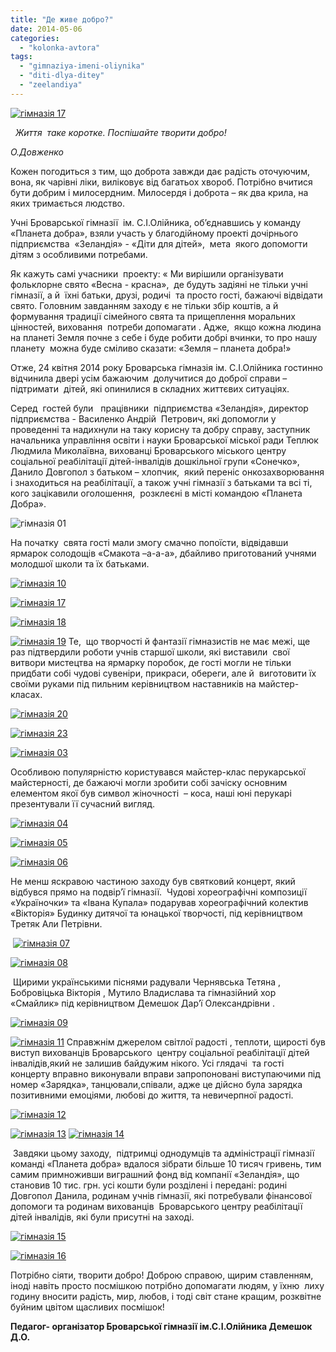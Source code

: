 ```yaml
---
title: "Де живе добро?"
date: 2014-05-06
categories: 
  - "kolonka-avtora"
tags: 
  - "gimnaziya-imeni-oliynika"
  - "diti-dlya-ditey"
  - "zeelandiya"
---
```


[![гімназія 17](https://mpz.brovary.org/wp-content/uploads/2014/05/gimnaziya-17.jpg)](https://mpz.brovary.org/wp-content/uploads/2014/05/gimnaziya-17.jpg)

  _Життя  таке коротке._ _Поспішайте творити добро!_

_О.Довженко_

Кожен погодиться з тим, що доброта завжди дає радість оточуючим, вона, як чарівні ліки, виліковує від багатьох хвороб. Потрібно вчитися бути добрим і милосердним. Милосердя і доброта – як два крила, на яких тримається людство.

Учні Броварської гімназії  ім. С.І.Олійника, об’єднавшись у команду «Планета добра», взяли участь у благодійному проекті дочірнього підприємства  «Зеландія» - «Діти для дітей»,  мета  якого допомогти дітям з особливими потребами.

Як кажуть самі учасники  проекту: « Ми вирішили організувати фольклорне свято «Весна - красна»,  де будуть задіяні не тільки учні гімназії, а й  їхні батьки, друзі, родичі  та просто гості, бажаючі відвідати свято. Головним завданням заходу є не тільки збір коштів, а й формування традиції сімейного свята та прищеплення моральних цінностей, виховання  потреби допомагати . Адже,  якщо кожна людина на планеті Земля почне з себе і буде робити добрі вчинки, то про нашу планету  можна буде сміливо сказати: «Земля – планета добра!»

Отже, 24 квітня 2014 року Броварська гімназія ім. С.І.Олійника гостинно відчинила двері усім бажаючим  долучитися до доброї справи – підтримати  дітей, які опинилися в складних життєвих ситуаціях.

Серед  гостей були   працівники  підприємства «Зеландія», директор підприємства - Василенко Андрій  Петрович, які допомогли у проведенні та надихнули на таку корисну та добру справу, заступник начальника управління освіти і науки Броварської міської ради Теплюк Людмила Миколаївна, вихованці Броварського міського центру соціальної реабілітації дітей-інвалідів дошкільної групи «Сонечко», Данило Довгопол з батьком – хлопчик,  який переніс онкозахворювання і знаходиться на реабілітації, а також учні гімназії з батьками та всі ті, кого зацікавили оголошення,  розклеєні в місті командою «Планета Добра».

![гімназія 01](https://mpz.brovary.org/wp-content/uploads/2014/05/gimnaziya-01.jpg)

На початку  свята гості мали змогу смачно попоїсти, відвідавши   ярмарок солодощів «Смакота –а-а-а», дбайливо приготований учнями молодшої школи та їх батьками.

[![гімназія 10](https://mpz.brovary.org/wp-content/uploads/2014/05/gimnaziya-10.jpg)](https://mpz.brovary.org/wp-content/uploads/2014/05/gimnaziya-10.jpg)

[![гімназія 17](https://mpz.brovary.org/wp-content/uploads/2014/05/gimnaziya-17.jpg)](https://mpz.brovary.org/wp-content/uploads/2014/05/gimnaziya-17.jpg)

[![гімназія 18](https://mpz.brovary.org/wp-content/uploads/2014/05/gimnaziya-18.jpg)](https://mpz.brovary.org/wp-content/uploads/2014/05/gimnaziya-18.jpg)

[![гімназія 19](https://mpz.brovary.org/wp-content/uploads/2014/05/gimnaziya-19.jpg)](https://mpz.brovary.org/wp-content/uploads/2014/05/gimnaziya-19.jpg) Те,  що творчості й фантазії гімназистів не має межі, ще раз підтвердили роботи учнів старшої школи, які виставили  свої  витвори мистецтва на ярмарку поробок, де гості могли не тільки придбати собі чудові сувеніри, прикраси, обереги, але й  виготовити їх своїми руками під пильним керівництвом наставників на майстер-класах.

[![гімназія 20](https://mpz.brovary.org/wp-content/uploads/2014/05/gimnaziya-20.jpg)](https://mpz.brovary.org/wp-content/uploads/2014/05/gimnaziya-20.jpg)

[![гімназія 23](https://mpz.brovary.org/wp-content/uploads/2014/05/gimnaziya-23.jpg)](https://mpz.brovary.org/wp-content/uploads/2014/05/gimnaziya-23.jpg)

[![гімназія 03](https://mpz.brovary.org/wp-content/uploads/2014/05/gimnaziya-03.jpg)](https://mpz.brovary.org/wp-content/uploads/2014/05/gimnaziya-03.jpg)

Особливою популярністю користувався майстер-клас перукарської майстерності, де бажаючі могли зробити собі зачіску основним елементом якої був символ жіночності  – коса, наші юні перукарі презентували її сучасний вигляд.

[![гімназія 04](https://mpz.brovary.org/wp-content/uploads/2014/05/gimnaziya-04.jpg)](https://mpz.brovary.org/wp-content/uploads/2014/05/gimnaziya-04.jpg)

[![гімназія 05](https://mpz.brovary.org/wp-content/uploads/2014/05/gimnaziya-05.jpg)](https://mpz.brovary.org/wp-content/uploads/2014/05/gimnaziya-05.jpg)

[![гімназія 06](https://mpz.brovary.org/wp-content/uploads/2014/05/gimnaziya-06.jpg)](https://mpz.brovary.org/wp-content/uploads/2014/05/gimnaziya-06.jpg)

Не менш яскравою частиною заходу був святковий концерт, який відбувся прямо на подвір’ї гімназії.  Чудові хореографічні композиції «Україночки» та «Івана Купала» подарував хореографічний колектив «Вікторія» Будинку дитячої та юнацької творчості, під керівництвом Третяк Али Петрівни.

 [![гімназія 07](https://mpz.brovary.org/wp-content/uploads/2014/05/gimnaziya-07.jpg)](https://mpz.brovary.org/wp-content/uploads/2014/05/gimnaziya-07.jpg)

[![гімназія 08](https://mpz.brovary.org/wp-content/uploads/2014/05/gimnaziya-08.jpg)](https://mpz.brovary.org/wp-content/uploads/2014/05/gimnaziya-08.jpg)

 Щирими українськими піснями радували Чернявська Тетяна , Бобровіцька Вікторія , Мутило Владислава та гімназійний хор «Смайлик» під керівництвом Демешок Дар’ї Олександрівни .

[![гімназія 09](https://mpz.brovary.org/wp-content/uploads/2014/05/gimnaziya-09.jpg)](https://mpz.brovary.org/wp-content/uploads/2014/05/gimnaziya-09.jpg)

[![гімназія 11](https://mpz.brovary.org/wp-content/uploads/2014/05/gimnaziya-11.jpg)](https://mpz.brovary.org/wp-content/uploads/2014/05/gimnaziya-11.jpg) Справжнім джерелом світлої радості , теплоти, щирості був виступ вихованців Броварського  центру соціальної реабілітації дітей інвалідів,який не залишив байдужим нікого. Усі глядачі  та гості концерту вправно виконували вправи запропоновані виступаючими під номер «Зарядка», танцювали,співали, адже це дійсно була зарядка позитивними емоціями, любові до життя, та невичерпної радості.

[![гімназія 12](https://mpz.brovary.org/wp-content/uploads/2014/05/gimnaziya-12.jpg)](https://mpz.brovary.org/wp-content/uploads/2014/05/gimnaziya-12.jpg)

[![гімназія 13](https://mpz.brovary.org/wp-content/uploads/2014/05/gimnaziya-13.jpg)](https://mpz.brovary.org/wp-content/uploads/2014/05/gimnaziya-13.jpg) [![гімназія 14](https://mpz.brovary.org/wp-content/uploads/2014/05/gimnaziya-14.jpg)](https://mpz.brovary.org/wp-content/uploads/2014/05/gimnaziya-14.jpg)

 Завдяки цьому заходу,  підтримці однодумців та адміністрації гімназії  команді «Планета добра» вдалося зібрати більше 10 тисяч гривень, тим самим примноживши виграшний фонд від компанії «Зеландія», що становив 10 тис. грн. усі кошти були розділені і передані: родині Довгопол Данила, родинам учнів гімназії, які потребували фінансової допомоги та родинам вихованців  Броварського центру реабілітації дітей інвалідів, які були присутні на заході.

[![гімназія 15](https://mpz.brovary.org/wp-content/uploads/2014/05/gimnaziya-15.jpg)](https://mpz.brovary.org/wp-content/uploads/2014/05/gimnaziya-15.jpg)

[![гімназія 16](https://mpz.brovary.org/wp-content/uploads/2014/05/gimnaziya-16.jpg)](https://mpz.brovary.org/wp-content/uploads/2014/05/gimnaziya-16.jpg)

Потрібно сіяти, творити добро! Доброю справою, щирим ставленням, іноді навіть просто посмішкою потрібно допомагати людям, у їхню  лиху годину вносити радість, мир, любов, і тоді світ стане кращим, розквітне буйним цвітом щасливих посмішок!

**Педагог- організатор Броварської гімназії ім.С.І.Олійника Демешок Д.О.**[](https://mpz.brovary.org/wp-content/uploads/2014/05/gimnaziya-01.jpg)
